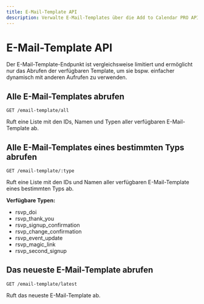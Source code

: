 ```yaml
---
title: E-Mail-Template API
description: Verwalte E-Mail-Templates über die Add to Calendar PRO API. Lese verfügbare Templates für dynamische Integration.
---
```


# E-Mail-Template API

Der E-Mail-Template-Endpunkt ist vergleichsweise limitiert und ermöglicht nur das Abrufen der verfügbaren Template, um sie bspw. einfacher dynamisch mit anderen Aufrufen zu verwenden.

## Alle E-Mail-Templates abrufen

```
GET /email-template/all
```

Ruft eine Liste mit den IDs, Namen und Typen aller verfügbaren E-Mail-Template ab.

## Alle E-Mail-Templates eines bestimmten Typs abrufen

```
GET /email-template/:type
```

Ruft eine Liste mit den IDs und Namen aller verfügbaren E-Mail-Template eines bestimmten Typs ab.

**Verfügbare Typen:**
- rsvp_doi
- rsvp_thank_you
- rsvp_signup_confirmation
- rsvp_change_confirmation
- rsvp_event_update
- rsvp_magic_link
- rsvp_second_signup

## Das neueste E-Mail-Template abrufen

```
GET /email-template/latest
```

Ruft das neueste E-Mail-Template ab.

